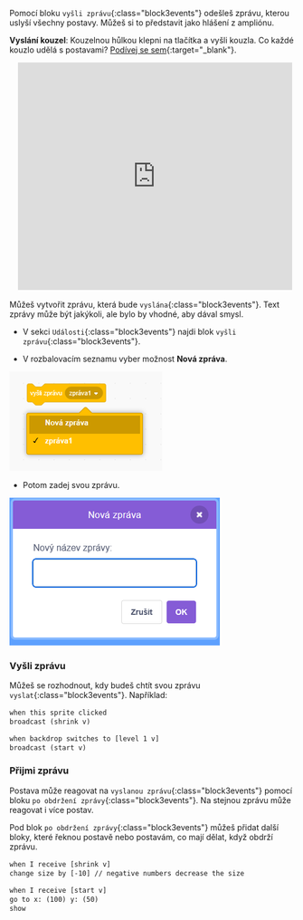 Pomocí bloku `vyšli zprávu`{:class="block3events"} odešleš zprávu, kterou uslyší všechny postavy. Můžeš si to představit jako hlášení z ampliónu.

**Vyslání kouzel**: Kouzelnou hůlkou klepni na tlačítka a vyšli kouzla. Co každé kouzlo udělá s postavami? [Podívej se sem](https://scratch.mit.edu/projects/518413238/editor){:target="_blank"}.

<div class="scratch-preview" style="margin-left: 15px;">
  <iframe allowtransparency="true" width="485" height="402" src="https://scratch.mit.edu/projects/embed/518413238/?autostart=false" frameborder="0"></iframe>
</div>

Můžeš vytvořit zprávu, která bude `vyslána`{:class="block3events"}. Text zprávy může být jakýkoli, ale bylo by vhodné, aby dával smysl.

+ V sekci `Události`{:class="block3events"} najdi blok `vyšli zprávu`{:class="block3events"}.

+ V rozbalovacím seznamu vyber možnost **Nová zpráva**.

![rozbalovací seznam bloku s vysláním zprávy](images/broadcast-block.png)

+ Potom zadej svou zprávu.

![Vytvoř zprávu k vyslání](images/new-broadcast.png)

### Vyšli zprávu

Můžeš se rozhodnout, kdy budeš chtít svou zprávu `vyslat`{:class="block3events"}. Například:

```blocks3
when this sprite clicked
broadcast (shrink v)
```

```blocks3
when backdrop switches to [level 1 v]
broadcast (start v)
```

### Přijmi zprávu

Postava může reagovat na `vyslanou zprávu`{:class="block3events"} pomocí bloku `po obdržení zprávy`{:class="block3events"}. Na stejnou zprávu může reagovat i více postav.

Pod blok `po obdržení zprávy`{:class="block3events"} můžeš přidat další bloky, které řeknou postavě nebo postavám, co mají dělat, když obdrží zprávu.

```blocks3
when I receive [shrink v]
change size by [-10] // negative numbers decrease the size
```

```blocks3
when I receive [start v]
go to x: (100) y: (50)
show
```